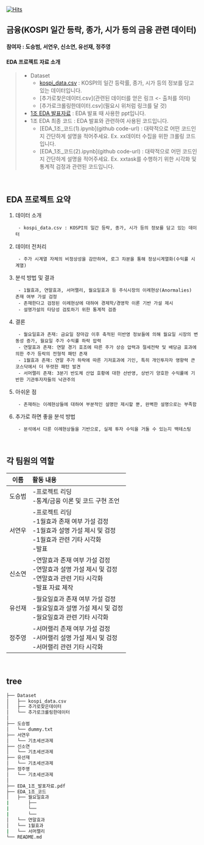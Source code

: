 [![Hits](https://hits.seeyoufarm.com/api/count/incr/badge.svg?url=https%3A%2F%2Fgithub.com%2FDataScience-Lab-Yonsei%2F9th_EDA%2F1%25E1%2584%258C%25E1%2585%25A9&count_bg=%2379C83D&title_bg=%23555555&icon=&icon_color=%23E7E7E7&title=hits&edge_flat=false)](https://hits.seeyoufarm.com)



## 금융(KOSPI 일간 등락, 종가, 시가 등의 금융 관련 데이터)
#### 참여자 : 도승범, 서연우, 신소연, 유선재, 정주영
#### EDA 프로젝트 자료 소개
> * Dataset
>   * [kospi_data.csv](https://dacon.io/competitions/official/235980/data) : KOSPI의 일간 등락률, 종가, 시가 등의 정보를 담고 있는 데이터입니다.
>   * [추가로찾은데이터.csv](관련된 데이터를 얻은 링크 <- 출처를 의미)
>   * [추가로크롤링한데이터.csv](필요시 위처럼 링크를 달 것)
> * [1조 EDA 발표자료](https://github.com/SeungbeomDo/9th_EDA/blob/main/1%E1%84%8C%E1%85%A9/EDA_1%EC%A1%B0_%EB%B0%9C%ED%91%9C%EC%9E%90%EB%A3%8C.pdf) : EDA 발표 때 사용한 ppt입니다.
> * 1조 EDA 최종 코드 : EDA 발표와 관련하여 사용된 코드입니다.
>   * [EDA_1조_코드(1).ipynb](github code-url) : 대략적으로 어떤 코드인지 간단하게 설명을 적어주세요. Ex. xx데이터 수집을 위한 크롤링 코드입니다.
>   * [EDA_1조_코드(2).ipynb](github code-url) : 대략적으로 어떤 코드인지 간단하게 설명을 적어주세요. Ex. xxtask를 수행하기 위한 시각화 및 통계적 검정과 관련된 코드입니다.
<br>



## EDA 프로젝트 요약

1. 데이터 소개

        - kospi_data.csv : KOSPI의 일간 등락, 종가, 시가 등의 정보를 담고 있는 데이터
   
2. 데이터 전처리

        - 주가 시계열 자체의 비정상성을 감안하여, 로그 차분을 통해 정상시계열화(수익률 시계열)
 
3. 분석 방법 및 결과
    
        - 1월효과, 연말효과, 서머랠리, 월요일효과 등 주식시장의 이례현상(Anormalies) 존재 여부 가설 검정
        - 존재한다고 검정된 이례현상에 대하여 경제학/경영학 이론 기반 가설 제시
        - 설명가설의 타당성 검토하기 위한 통계적 검증
    
4. 결론

        - 월요일효과 존재: 금요일 장마감 이후 축적된 미반영 정보들에 의해 월요일 시장의 변동성 증가, 월요일 주가 수익률 하락 압력
        - 연말효과 존재: 연말 경기 호조에 따른 주가 상승 압력과 절세전략 및 배당금 효과에 의한 주가 등락의 전형적 패턴 존재
        - 1월효과 존재: 연말 주가 하락에 따른 기저효과에 기인, 특히 개인투자자 영향력 큰 코스닥에서 더 뚜렷한 패턴 발견
        - 서머랠리 존재: 3분기 반도체 산업 호황에 대한 선반영, 상반기 양호한 수익률에 기반한 기관투자자들의 낙관주의
    
5. 아쉬운 점
    
        - 존재하는 이례현상들에 대하여 부분적인 설명만 제시할 뿐, 완벽한 설명으로는 부족함

6. 추가로 하면 좋을 분석 방법
    
        - 분석에서 다룬 이례현상들을 기반으로, 실제 투자 수익을 거둘 수 있는지 백테스팅
<br>



 ## 각 팀원의 역할
 
|이름|활동 내용| 
|:---:|:---| 
|도승범| -프로젝트 리딩 <br> -통계/금융 이론 및 코드 구현 조언<br>| 
|서연우| -프로젝트 리딩 <br> -1월효과 존재 여부 가설 검정<br> -1월효과 설명 가설 제시 및 검정<br> -1월효과 관련 기타 시각화<br> -발표|
|신소연| -연말효과 존재 여부 가설 검정<br> -연말효과 설명 가설 제시 및 검정<br> -연말효과 관련 기타 시각화<br> -발표 자료 제작|
|유선재| -월요일효과 존재 여부 가설 검정<br> -월요일효과 설명 가설 제시 및 검정<br> -월요일효과 관련 기타 시각화<br>|
|정주영| -서머랠리 존재 여부 가설 검정<br> -서머랠리 설명 가설 제시 및 검정<br> -서머랠리 관련 기타 시각화<br>|
<br/>



## tree 
```bash
├── Dataset
│   ├── kospi_data.csv
│   ├── 추가로찾은데이터
│   └── 추가로크롤링한데이터
│
├── 도승범
│   └── dummy.txt
├── 서연우
│   └── 기초세션과제
├── 신소연
│   └── 기초세션과제
├── 유선재
│   └── 기초세션과제
├── 정주영
│   └── 기초세션과제
│
├── EDA_1조_발표자료.pdf
├── EDA_1조_코드
│   ├── 월요일효과
|       ├──
|       └──
|       └──
│   └── 연말효과      
│   └── 1월효과
|   └── 서머랠리
└── README.md
``` 

